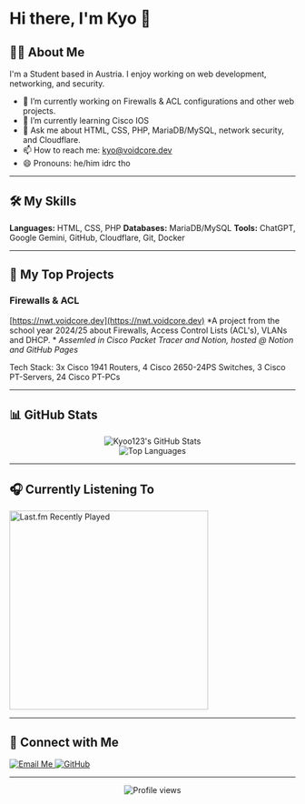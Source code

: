 # Hi there, I'm Kyo 👋

## 👨‍💻 About Me

I'm a Student based in Austria. I enjoy working on web development, networking, and security.

-   🔭 I’m currently working on Firewalls & ACL configurations and other web projects.
-   🌱 I’m currently learning Cisco IOS
-   💬 Ask me about HTML, CSS, PHP, MariaDB/MySQL, network security, and Cloudflare.
-   📫 How to reach me: kyo@voidcore.dev
-   😄 Pronouns: he/him idrc tho

---

## 🛠️ My Skills

**Languages:** HTML, CSS, PHP
**Databases:** MariaDB/MySQL
**Tools:** ChatGPT, Google Gemini, GitHub, Cloudflare, Git, Docker

---

## 🚀 My Top Projects

### Firewalls & ACL
[https://nwt.voidcore.dev](https://nwt.voidcore.dev)
*A project from the school year 2024/25 about Firewalls, Access Control Lists (ACL's), VLANs and DHCP. *
*Assemled in Cisco Packet Tracer and Notion, hosted @ Notion and GitHub Pages*

Tech Stack: 3x Cisco 1941 Routers, 4 Cisco 2650-24PS Switches, 3 Cisco PT-Servers, 24 Cisco PT-PCs

---

## 📊 GitHub Stats

<p align="center">
  <img src="https://github-readme-stats.vercel.app/api?username=Kyoo123&show_icons=true&theme=tokyonight&count_private=true" alt="Kyoo123's GitHub Stats" />
  <br/>
  <img src="https://github-readme-stats.vercel.app/api/top-langs/?username=Kyoo123&layout=compact&theme=tokyonight&langs_count=6" alt="Top Languages" />
</p>

---

## 🎧 Currently Listening To
<p  align="center">

<a  href="https://www.last.fm/user/oohkyoto"  target="_blank">  <img  src="https://lastfm-recently-played.vercel.app/api?user=oohkyoto"  alt="Last.fm Recently Played"  width="350"  />

</a>

</p>

---

## 🤝 Connect with Me

<p align="left">
  <a href="mailto:kyo@voidcore.dev">
    <img src="https://img.shields.io/badge/Email_Me-D14836?style=for-the-badge&logo=gmail&logoColor=white" alt="Email Me"/>
  </a>
  <a href="https://github.com/Kyoo123" target="_blank">
    <img src="https://img.shields.io/badge/GitHub-100000?style=for-the-badge&logo=github&logoColor=white" alt="GitHub"/>
  </a>
</p>

---
<p align="center">
  <img src="https://komarev.com/ghpvc/?username=Kyoo123&label=Profile%20Views&color=blueviolet&style=flat-square" alt="Profile views" />
</p>


